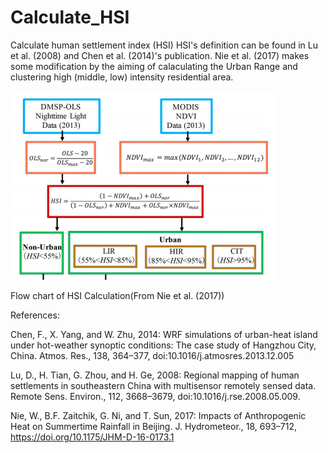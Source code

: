 # Calculate_HSI
Calculate human settlement index (HSI)
HSI's definition can be found in Lu et al. (2008) and Chen et al. (2014)'s publication. Nie et al. (2017) makes some modification by the aiming of calaculating the Urban Range and clustering high (middle, low) intensity residential area.

![alt text](https://github.com/smft/Calculate_HSI/blob/master/5AB6C982-D902-4A04-A547-88DF614994E9.png)

Flow chart of HSI Calculation(From Nie et al. (2017))

References:

Chen, F., X. Yang, and W. Zhu, 2014: WRF simulations of urban-heat island under hot-weather synoptic conditions: The case study of Hangzhou City, China. Atmos. Res., 138, 364–377, doi:10.1016/j.atmosres.2013.12.005

Lu, D., H. Tian, G. Zhou, and H. Ge, 2008: Regional mapping of human settlements in southeastern China with multisensor remotely sensed data. Remote Sens. Environ., 112, 3668–3679, doi:10.1016/j.rse.2008.05.009.

Nie, W., B.F. Zaitchik, G. Ni, and T. Sun, 2017: Impacts of Anthropogenic Heat on Summertime Rainfall in Beijing. J. Hydrometeor., 18, 693–712, https://doi.org/10.1175/JHM-D-16-0173.1 

